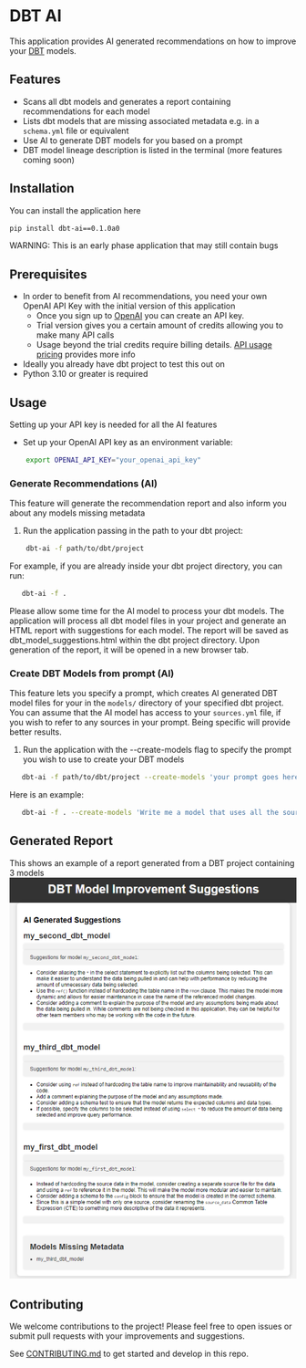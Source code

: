 # DBT AI

This application provides AI generated recommendations on how to improve your [DBT](https://www.getdbt.com/) models.

## Features
 - Scans all dbt models and generates a report containing recommendations for each model
 - Lists dbt models that are missing associated metadata e.g. in a `schema.yml` file or equivalent
 - Use AI to generate DBT models for you based on a prompt
 - DBT model lineage description is listed in the terminal (more features coming soon)

## Installation
You can install the application here
```bash
pip install dbt-ai==0.1.0a0
```

WARNING: This is an early phase application that may still contain bugs

## Prerequisites
 - In order to benefit from AI recommendations, you need your own OpenAI API Key with the initial version of this application
    - Once you sign up to [OpenAI](https://openai.com/product) you can create an API key. 
    - Trial version gives you a certain amount of credits allowing you to make many API calls
    - Usage beyond the trial credits require billing details. [API usage pricing](https://openai.com/pricing) provides more info
 - Ideally you already have dbt project to test this out on
 - Python 3.10 or greater is required


## Usage
Setting up your API key is needed for all the AI features
 - Set up your OpenAI API key as an environment variable:
```bash
    export OPENAI_API_KEY="your_openai_api_key"
```

### Generate Recommendations (AI)
This feature will generate the recommendation report and also inform you about any models missing metadata
  1. Run the application passing in the path to your dbt project:
```bash
    dbt-ai -f path/to/dbt/project
```

For example, if you are already inside your dbt project directory, you can run:
```bash
   dbt-ai -f .
```

Please allow some time for the AI model to process your dbt models. The application will process all dbt model files in your project and generate an HTML report with suggestions for each model. The report will be saved as dbt_model_suggestions.html within the dbt project directory. Upon generation of the report, it will be opened in a new browser tab.

### Create DBT Models from prompt (AI)
This feature lets you specify a prompt, which creates AI generated DBT model files for your in the `models/` directory of your specified dbt project. You can assume that the AI model has access to your `sources.yml` file, if you wish to refer to any sources in your prompt. Being specific will provide better results.
 1. Run the application with the --create-models flag to specify the prompt you wish to use to create your DBT models
 ```bash
    dbt-ai -f path/to/dbt/project --create-models 'your prompt goes here'
 ```

Here is an example:
```bash
   dbt-ai -f . --create-models 'Write me a model that uses all the sources available in sources.yml and joins them together using the id column'
```

## Generated Report
This shows an example of a report generated from a DBT project containing 3 models
![](images/generated_report_1.png?raw=true)

## Contributing
We welcome contributions to the project! Please feel free to open issues or submit pull requests with your improvements and suggestions.

See [CONTRIBUTING.md](CONTRIBUTING.md) to get started and develop in this repo.
